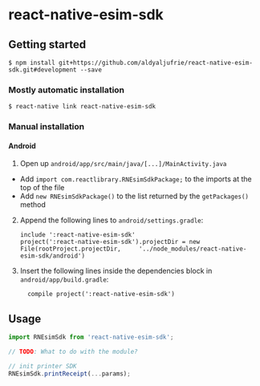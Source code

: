 
# react-native-esim-sdk

## Getting started

`$ npm install git+https://github.com/aldyaljufrie/react-native-esim-sdk.git#development --save`

### Mostly automatic installation

`$ react-native link react-native-esim-sdk`

### Manual installation

#### Android

1. Open up `android/app/src/main/java/[...]/MainActivity.java`
  - Add `import com.reactlibrary.RNEsimSdkPackage;` to the imports at the top of the file
  - Add `new RNEsimSdkPackage()` to the list returned by the `getPackages()` method
2. Append the following lines to `android/settings.gradle`:
  	```
  	include ':react-native-esim-sdk'
  	project(':react-native-esim-sdk').projectDir = new File(rootProject.projectDir, 	'../node_modules/react-native-esim-sdk/android')
  	```
3. Insert the following lines inside the dependencies block in `android/app/build.gradle`:
  	```
      compile project(':react-native-esim-sdk')
  	```
## Usage
```javascript
import RNEsimSdk from 'react-native-esim-sdk';

// TODO: What to do with the module?

// init printer SDK
RNEsimSdk.printReceipt(...params);
```
